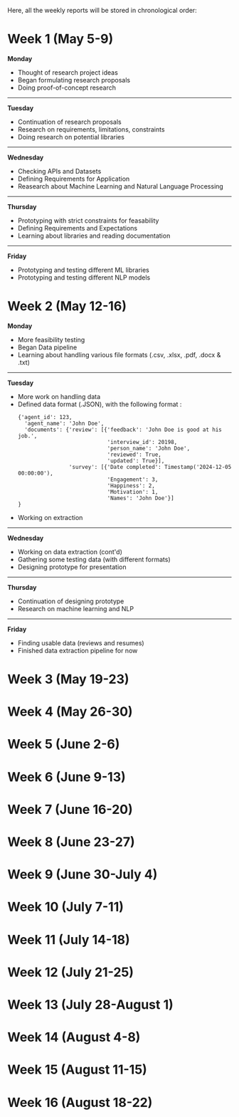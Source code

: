 Here, all the weekly reports will be stored in chronological order:

# Week 1 (May 5-9)
**Monday**
- Thought of research project ideas
- Began formulating research proposals
- Doing proof-of-concept research
---
**Tuesday**
- Continuation of research proposals
- Research on requirements, limitations, constraints
- Doing research on potential libraries
---
**Wednesday**
- Checking APIs and Datasets
- Defining Requirements for Application
- Reasearch about Machine Learning and Natural Language Processing
---
**Thursday**
- Prototyping with strict constraints for feasability
- Defining Requirements and Expectations
- Learning about libraries and reading documentation
---
**Friday**
- Prototyping and testing different ML libraries
- Prototyping and testing different NLP models

# Week 2 (May 12-16)
**Monday**
- More feasibility testing
- Began Data pipeline
- Learning about handling various file formats (.csv, .xlsx, .pdf, .docx & .txt)
---
**Tuesday**
- More work on handling data
- Defined data format (.JSON), with the following format :
  ```
  {'agent_id': 123,
    'agent_name': 'John Doe',
    'documents': {'review': [{'feedback': 'John Doe is good at his job.',
                              'interview_id': 20198,
                              'person_name': 'John Doe',
                              'reviewed': True,
                              'updated': True}],
                  'survey': [{'Date completed': Timestamp('2024-12-05 00:00:00'),
                              'Engagement': 3,
                              'Happiness': 2,
                              'Motivation': 1,
                              'Names': 'John Doe'}]
  }
- Working on extraction
---
**Wednesday**
- Working on data extraction (cont'd)
- Gathering some testing data (with different formats)
- Designing prototype for presentation
---
**Thursday**
- Continuation of designing prototype
- Research on machine learning and NLP
---
**Friday**
- Finding usable data (reviews and resumes)
- Finished data extraction pipeline for now

# Week 3 (May 19-23)
# Week 4 (May 26-30)
# Week 5 (June 2-6)
# Week 6 (June 9-13)
# Week 7 (June 16-20)
# Week 8 (June 23-27)
# Week 9 (June 30-July 4)
# Week 10 (July 7-11)
# Week 11 (July 14-18)
# Week 12 (July 21-25)
# Week 13 (July 28-August 1)
# Week 14 (August 4-8)
# Week 15 (August 11-15)
# Week 16 (August 18-22)
